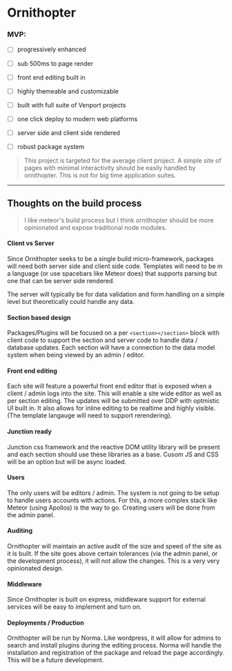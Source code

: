 # Ornithopter


### MVP:

- [ ] progressively enhanced
- [ ] sub 500ms to page render
- [ ] front end editing built in
- [ ] highly themeable and customizable
- [ ] built with full suite of Venport projects
- [ ] one click deploy to modern web platforms
- [ ] server side and client side rendered
- [ ] robust package system


> This project is targeted for the average client project. A simple site of pages with minimal interactivity should be easily handled by ornithopter. This is not for big time application suites.


---

## Thoughts on the build process

> I like meteor's build process but I think ornithopter should be more opinionated and expose traditional node modules.

#### Client vs Server

Since Ornithopter seeks to be a single build micro-framework, packages will need both server side and client side code. Templates will need to be in a language (or use spacebars like Meteor does) that supports parsing but one that can be server side rendered.

The server will typically be for data validation and form handling on a simple level but theoretically could handle any data.


#### Section based design

Packages/Plugins will be focused on a per `<section></section>` block with client code to support the section and server code to handle data / database updates. Each section will have a connection to the data model system when being viewed by an admin / editor.


#### Front end editing

Each site will feature a powerful front end editor that is exposed when a client / admin logs into the site. This will enable a site wide editor as well as per section editing. The updates will be submitted over DDP with optmistic UI built in. It also allows for inline editing to be realtime and highly visible. (The template langauge will need to support rerendering).


#### Junction ready

Junction css framework and the reactive DOM utility library will be present and each section should use these libraries as a base. Cusom JS and CSS will be an option but will be async loaded.


#### Users

The only users will be editors / admin. The system is not going to be setup to handle users accounts with actions. For this, a more complex stack like Meteor (using Apollos) is the way to go. Creating users will be done from the admin panel.


#### Auditing

Ornithopter will maintain an active audit of the size and speed of the site as it is built. If the site goes above certain tolerances (via the admin panel, or the development process), it will not allow the changes. This is a very very opinionated design.


#### Middleware

Since Ornithopter is built on express, middleware support for external services will be easy to implement and turn on.


#### Deployments / Production

Ornithopter will be run by Norma. Like wordpress, it will allow for admins to search and install plugins during the editing process. Norma will handle the installation and registration of the package and reload the page accordingly. This will be a future development.
